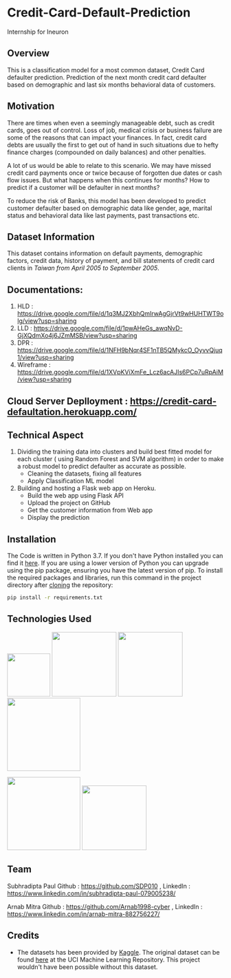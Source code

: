 # Credit-Card-Default-Prediction
Internship for Ineuron

## Overview
This is a classification model for a most common dataset, Credit Card defaulter prediction. Prediction of the next month credit card defaulter based on demographic and last six months behavioral data of customers.

## Motivation
There are times when even a seemingly manageable debt, such as credit cards, goes out of control. Loss of job, medical crisis or business failure are some of the reasons that can impact your finances. In fact, credit card debts are usually the first to get out of hand in such situations due to hefty finance charges (compounded on daily balances) and other penalties.

A lot of us would be able to relate to this scenario. We may have missed credit card payments once or twice because of forgotten due dates or cash flow issues. But what happens when this continues for months? How to predict if a customer will be defaulter in next months?

To reduce the risk of Banks, this model has been developed to predict customer defaulter based on demographic data like gender, age, marital status and behavioral data like last payments, past transactions etc.

## Dataset Information
This dataset contains information on default payments, demographic factors, credit data, history of payment, and bill statements of credit card clients in _Taiwan from April 2005 to September 2005_.

## Documentations:
1. HLD : https://drive.google.com/file/d/1q3MJ2XbhQmIrwAgGjrVt9wHUHTWT9olg/view?usp=sharing
2. LLD : https://drive.google.com/file/d/1pwAHeGs_awqNvD-GjXQdmXo4j6JZmMSB/view?usp=sharing
3. DPR : https://drive.google.com/file/d/1NFH9bNqr4SF1nTB5QMykcO_OyvvQjuq1/view?usp=sharing
4. Wireframe : https://drive.google.com/file/d/1XVpKViXmFe_Lcz6acAJIs6PCp7uRpAiM/view?usp=sharing

## Cloud Server Deplloyment : https://credit-card-defaultation.herokuapp.com/
## Technical Aspect
1. Dividing the training data into clusters and build best fitted model for each cluster ( using Random Forest and SVM algorithm) in order to make a robust model to predict defaulter as accurate as possible.
	- Cleaning the datasets, fixing all features
	- Apply Classification ML model
2. Building and hosting a Flask web app on Heroku.
	- Build the web app using Flask API
	- Upload the project on GitHub
    - Get the customer information from Web app
    - Display the prediction 

## Installation
The Code is written in Python 3.7. If you don't have Python installed you can find it [here](https://www.python.org/downloads/). If you are using a lower version of Python you can upgrade using the pip package, ensuring you have the latest version of pip. To install the required packages and libraries, run this command in the project directory after [cloning](https://www.howtogeek.com/451360/how-to-clone-a-github-repository/) the repository:
```bash
pip install -r requirements.txt
```


## Technologies Used

[<img target="_blank" src="https://numpy.org/images/logos/numpy.svg" width=100>](https://numpy.org)    [<img target="_blank" src="https://upload.wikimedia.org/wikipedia/commons/thumb/e/ed/Pandas_logo.svg/450px-Pandas_logo.svg.png" width=150>](https://pandas.pydata.org)    [<img target="_blank" src="https://scikit-learn.org/stable/_static/scikit-learn-logo-small.png" width=150>](https://scikit-learn.org/stable)   [<img target="_blank" src="https://www.statsmodels.org/stable/_images/statsmodels-logo-v2-horizontal.svg" width=170>](https://www.statsmodels.org)

[<img target="_blank" src="https://matplotlib.org/_static/logo2_compressed.svg" width=170>](https://matplotlib.org)    [<img target="_blank" src="https://seaborn.pydata.org/_static/logo-wide-lightbg.svg" width=150>](https://seaborn.pydata.org)



## Team
Subhradipta Paul 
Github : https://github.com/SDP010 , LinkedIn : https://www.linkedin.com/in/subhradipta-paul-079005238/

Arnab Mitra
Github : https://github.com/Arnab1998-cyber , LinkedIn : https://www.linkedin.com/in/arnab-mitra-882756227/

## Credits
- The datasets has been provided by [Kaggle](https://www.kaggle.com/uciml/default-of-credit-card-clients-dataset). The original dataset can be found [here](https://archive.ics.uci.edu/ml/datasets/default+of+credit+card+clients) at the UCI Machine Learning Repository. This project wouldn't have been possible without this dataset.
 
